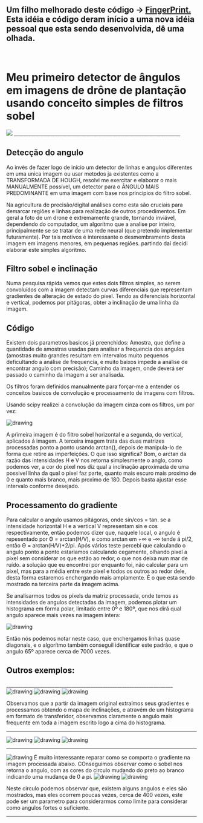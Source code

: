 <h2>Um filho melhorado deste código -> <a href="https://github.com/paulo-henrique-phcm/processamento-fingerprint-deteccao-minucias">FingerPrint.</a>
Esta idéia e código deram início a uma nova idéia pessoal que esta sendo desenvolvida, dê uma olhada.</h2><br>
<h1>Meu primeiro detector de ângulos em imagens de drône de plantação usando conceito simples de filtros sobel</h1>
<img src="img3.jpg"/>
_____________________________________________________________________
<h2>Detecção do angulo</h2>
Ao invés de fazer logo de início um detector de linhas e angulos diferentes em uma unica imagem ou usar metodos ja existentes como a TRANSFORMADA DE HOUGH, resolvi me exercitar e elaborar o mais MANUALMENTE possível, um detector para o ÂNGULO MAIS PREDOMINANTE em uma imagem com base nos principios do filtro sobel.

Na agricultura de precisão/digital análises como esta são cruciais para demarcar regiões e linhas para realização de outros procedimentos. Em geral a foto de um drone é extremamente grande, tornando inviável, dependendo do computador, um algorítmo que a analise por inteiro, principalmente se se tratar de uma rede neural (que pretendo implementar futuramente). Por tais motivos é interessante o desmembramento desta imagem em imagens menores, em pequenas regiões. partindo daí decidi elaborar este simples algoritmo.

<h2>Filtro sobel e inclinação</h2>
Numa pesquisa rápida vemos que estes dois filtros simples, ao serem convoluídos com a imagem detectam curvas diferenciais que representam gradientes de alteração de estado do pixel. Tendo as diferenciais horizontal e vertical, podemos por pitágoras, obter a inclinação de uma linha da imagem.

<h2>Código</h2>
Existem dois parametros basicos já preenchidos: Amostra, que define a quantidade de amostras usadas para analisar a frequencia dos angulos (amostras muito grandes resultam em intervalos muito pequenos deficultando a análise de frequencia, e muito baixos impede a análise de encontrar angulo com precisão); 
Caminho da imagem, onde deverá ser passado o caminho da imagem a ser analisada.

Os filtros foram definidos manualmente para forçar-me a entender os conceitos basicos de convolução e processamento de imagens com filtros.

Usando scipy realizei a convolução da imagem cinza com os filtros, um por vez:

<img src="filter1.png" alt="drawing"/>

A pŕimeira imagem é do filtro sobel horizontal e a segunda, do vertical, aplicados á imagem. A terceira imagem trata das duas matrizes processadas ponto a ponto usando arctan(), depois de manipula-lo de forma que retire as imperfeições. O que isso significa? Bom, o arctan da razão das intensidades H e V nos retorna simplesmente o anglo, como podemos ver, a cor do pixel nos diz qual a inclinação aproximada de uma possivel linha da qual o pixel faz parte, quanto mais escuro mais proximo de 0 e quanto mais branco, mais proximo de 180. Depois basta ajustar esse intervalo conforme desejado.

<h2>Processamento do gradiente</h2>
Para calcular o angulo usamos pitágoras, onde sin/cos = tan. se a intensidade horizontal H e a vertical V representam sin e cos respectivamente, então podemos dizer que, naquele local, o angulo é repesentado por Θ = arctan(H/V), e como arctan em +∞ e -∞ tende á pi/2, então Θ = arctan(H/V)*2/pi.
Após vários teste percebi que calculando o angulo ponto a ponto estariamos calculando cegamente, olhando pixel a pixel sem considerar os que estão ao redor, o que nos deixa num mar de ruído. a solução que eu encontrei por enquanto foi, não calcular para um pixel, mas para a média entre este pixel e todos os outros ao redor dele, desta forma estaremos enchergando mais amplamente. É o que esta sendo mostrado na terceira parte da imagem acima.

Se analisarmos todos os píxels da matriz processada, onde temos as intensidades de angulos detectadas da imagem, podemos plotar um histograma em forma polar, limitado entre 0º e 180º, que nos dirá qual angulo aparece mais vezes na imagem intera:

<img src="angle1.png" alt="drawing"/>

Então nós podemos notar neste caso, que enchergamos linhas quase diagonais, e o algorítmo também conseguil identificar este padrão, e que o angulo 65º aparece cerca de 7000 vezes.
<h2> Outros exemplos:</h2>
_____________________________________________________________________

<img src="img2.png" alt="drawing"/>
<img src="filter2.png" alt="drawing"/>
<img src="angle2.png" alt="drawing"/>

Observamos que a partir da imagem original extraímos seus gradientes e processamos obtendo o mapa de inclinações, e atravém de um histograma em formato de transferidor, observamos claramente o angulo mais frequente em toda a imagem escrito logo a cima do histograma.
_____________________________________________________________________

<img src="img3.jpg" alt="drawing"/>
<img src="filter3.png" alt="drawing"/>
<img src="angle3.png" alt="drawing"/>

_____________________________________________________________________

<img src="circle.jpg" alt="drawing"/>
É muito interessante reparar como se comporta o gradiente na imagem processada abaixo. COnseguimos observar como o sobel nos retorna o angulo, com as cores do circulo mudando do preto ao branco indicando uma mudança de 0 a pi.
<img src="filterCircle.png" alt="drawing"/>
<img src="angleCircle.png" alt="drawing"/>

Neste circulo podemos observar que, existem alguns angulos e eles são mostrados, mas eles ocorrem poucas vezes, cerca de 400 vezes, este pode ser um parametro para considerarmos como limite para considerar como angulos fortes o suficiente.
_____________________________________________________________________
